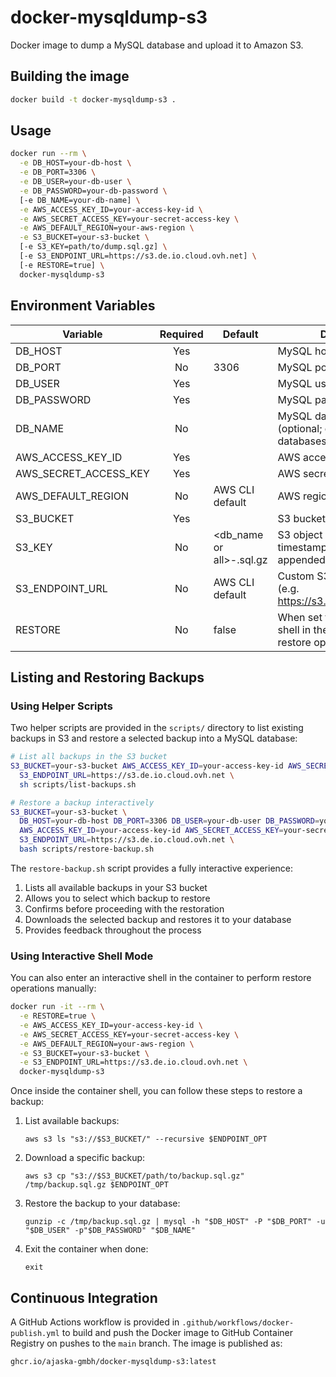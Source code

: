 # docker-mysqldump-s3

Docker image to dump a MySQL database and upload it to Amazon S3.

## Building the image

```sh
docker build -t docker-mysqldump-s3 .
```

## Usage

```sh
docker run --rm \
  -e DB_HOST=your-db-host \
  -e DB_PORT=3306 \
  -e DB_USER=your-db-user \
  -e DB_PASSWORD=your-db-password \
  [-e DB_NAME=your-db-name] \
  -e AWS_ACCESS_KEY_ID=your-access-key-id \
  -e AWS_SECRET_ACCESS_KEY=your-secret-access-key \
  -e AWS_DEFAULT_REGION=your-aws-region \
  -e S3_BUCKET=your-s3-bucket \
  [-e S3_KEY=path/to/dump.sql.gz] \
  [-e S3_ENDPOINT_URL=https://s3.de.io.cloud.ovh.net] \
  [-e RESTORE=true] \
  docker-mysqldump-s3
```

## Environment Variables

| Variable              | Required | Default                          | Description                                            |
|-----------------------|:--------:|----------------------------------|--------------------------------------------------------|
| DB_HOST               | Yes      |                                  | MySQL host                                             |
| DB_PORT               | No       | 3306                             | MySQL port                                             |
| DB_USER               | Yes      |                                  | MySQL user                                             |
| DB_PASSWORD           | Yes      |                                  | MySQL password                                         |
| DB_NAME               | No       |                                  | MySQL database name (optional; dumps all databases if not set) |
| AWS_ACCESS_KEY_ID     | Yes      |                                  | AWS access key ID                                      |
| AWS_SECRET_ACCESS_KEY | Yes      |                                  | AWS secret access key                                  |
| AWS_DEFAULT_REGION    | No       | AWS CLI default                  | AWS region                                             |
| S3_BUCKET             | Yes      |                                  | S3 bucket name                                         |
| S3_KEY                | No       | <db_name or all>-<timestamp>.sql.gz | S3 object key (path). A timestamp will always be appended to the key. |
| S3_ENDPOINT_URL       | No       | AWS CLI default                  | Custom S3 endpoint URL (e.g. https://s3.de.io.cloud.ovh.net) |
| RESTORE               | No       | false                            | When set to true, opens a shell in the container for restore operations |

## Listing and Restoring Backups

### Using Helper Scripts

Two helper scripts are provided in the `scripts/` directory to list existing backups in S3 and restore a selected backup into a MySQL database:

```sh
# List all backups in the S3 bucket
S3_BUCKET=your-s3-bucket AWS_ACCESS_KEY_ID=your-access-key-id AWS_SECRET_ACCESS_KEY=your-secret-access-key AWS_DEFAULT_REGION=your-aws-region \
  S3_ENDPOINT_URL=https://s3.de.io.cloud.ovh.net \
  sh scripts/list-backups.sh

# Restore a backup interactively
S3_BUCKET=your-s3-bucket \
  DB_HOST=your-db-host DB_PORT=3306 DB_USER=your-db-user DB_PASSWORD=your-db-password DB_NAME=your-db-name \
  AWS_ACCESS_KEY_ID=your-access-key-id AWS_SECRET_ACCESS_KEY=your-secret-access-key AWS_DEFAULT_REGION=your-aws-region \
  S3_ENDPOINT_URL=https://s3.de.io.cloud.ovh.net \
  bash scripts/restore-backup.sh
```

The `restore-backup.sh` script provides a fully interactive experience:
1. Lists all available backups in your S3 bucket
2. Allows you to select which backup to restore
3. Confirms before proceeding with the restoration
4. Downloads the selected backup and restores it to your database
5. Provides feedback throughout the process

### Using Interactive Shell Mode

You can also enter an interactive shell in the container to perform restore operations manually:

```sh
docker run -it --rm \
  -e RESTORE=true \
  -e AWS_ACCESS_KEY_ID=your-access-key-id \
  -e AWS_SECRET_ACCESS_KEY=your-secret-access-key \
  -e AWS_DEFAULT_REGION=your-aws-region \
  -e S3_BUCKET=your-s3-bucket \
  -e S3_ENDPOINT_URL=https://s3.de.io.cloud.ovh.net \
  docker-mysqldump-s3
```

Once inside the container shell, you can follow these steps to restore a backup:

1. List available backups:
   ```
   aws s3 ls "s3://$S3_BUCKET/" --recursive $ENDPOINT_OPT
   ```

2. Download a specific backup:
   ```
   aws s3 cp "s3://$S3_BUCKET/path/to/backup.sql.gz" /tmp/backup.sql.gz $ENDPOINT_OPT
   ```

3. Restore the backup to your database:
   ```
   gunzip -c /tmp/backup.sql.gz | mysql -h "$DB_HOST" -P "$DB_PORT" -u "$DB_USER" -p"$DB_PASSWORD" "$DB_NAME"
   ```

4. Exit the container when done:
   ```
   exit
   ```

## Continuous Integration

A GitHub Actions workflow is provided in `.github/workflows/docker-publish.yml` to build and push the Docker image to GitHub Container Registry on pushes to the `main` branch. The image is published as:

```txt
ghcr.io/ajaska-gmbh/docker-mysqldump-s3:latest
```
